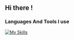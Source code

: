## Hi there !

<!--
**damjanPetr/damjanPetr** is a ✨ _special_ ✨ repository because its `README.md` (this file) appears on your GitHub profile.


Here are some ideas to get you started:

- 🔭 I’m currently working on ...
- 🌱 I’m currently learning ...
- 👯 I’m looking to collaborate on ...
- 🤔 I’m looking for help with ...
- 💬 Ask me about ...
- 📫 How to reach me: ...
- 😄 Pronouns: ...
- ⚡ Fun fact: ...
-->

### Languages And Tools I use

[![My Skills](https://skillicons.dev/icons?i=ts,html,css,php,laravel,react,postgres,express,nextjs,vscode)](https://skillicons.dev)

<!-- ### Connect with me -->
